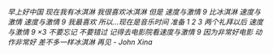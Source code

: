 _早上好中国 现在我有冰淇淋 我很喜欢冰淇淋 但是 速度与激情 9 比冰淇淋 速度与激情 速度与激情 9 我最喜欢 所以…现在是音乐时间 准备 1 2 3 两个礼拜以后 速度与激情 9 ×3 不要忘记 不要错过 记得去电影院看速度与激情 9 因为非常好电影 动作非常好 差不多一样冰淇淋 再见 - John Xina_
